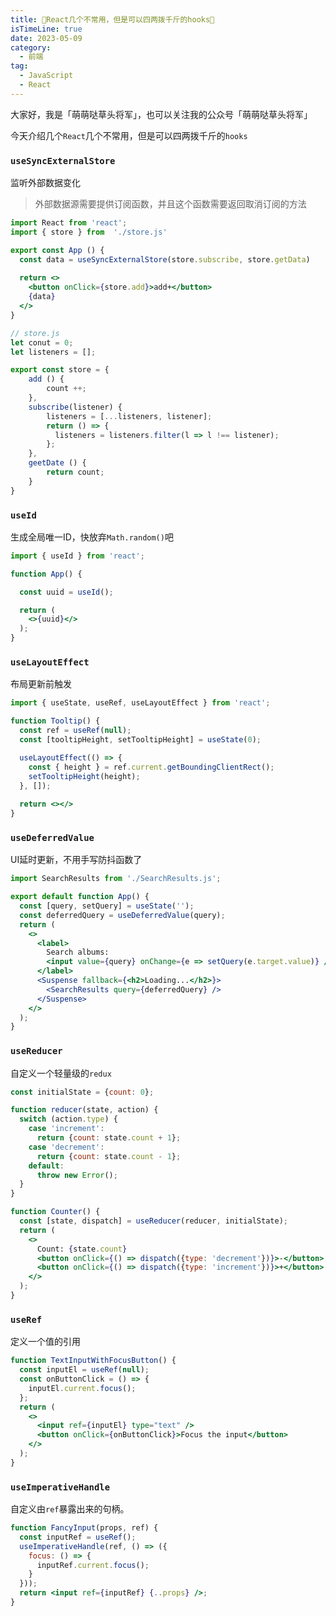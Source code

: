 ```yaml
---
title: 🎉React几个不常用，但是可以四两拨千斤的hooks🎉
isTimeLine: true
date: 2023-05-09
category:
  - 前端
tag:
  - JavaScript
  - React
---
```


大家好，我是「萌萌哒草头将军」，也可以关注我的公众号「萌萌哒草头将军」

今天介绍几个`React`几个不常用，但是可以四两拨千斤的`hooks`
### `useSyncExternalStore`
监听外部数据变化
> 外部数据源需要提供订阅函数，并且这个函数需要返回取消订阅的方法
```jsx
import React from 'react';
import { store } from  './store.js'

export const App () {
  const data = useSyncExternalStore(store.subscribe, store.getData)
  
  return <>
    <button onClick={store.add}>add+</button>
    {data}
  </>
}
```
```js
// store.js
let conut = 0;
let listeners = [];

export const store = {
    add () {
        count ++;
    },
    subscribe(listener) {
        listeners = [...listeners, listener];
        return () => {
          listeners = listeners.filter(l => l !== listener);
        };
    },
    geetDate () {
        return count;
    }
}
```
### `useId`
生成全局唯一ID，快放弃`Math.random()`吧
```jsx
import { useId } from 'react';  

function App() {  

  const uuid = useId();  

  return (  
    <>{uuid}</>  
  );  
}
```
### `useLayoutEffect`
布局更新前触发
```jsx
import { useState, useRef, useLayoutEffect } from 'react';  

function Tooltip() {
  const ref = useRef(null);  
  const [tooltipHeight, setTooltipHeight] = useState(0);  

  useLayoutEffect(() => {  
    const { height } = ref.current.getBoundingClientRect();  
    setTooltipHeight(height);  
  }, []);
  
  return <></>
}
```
### `useDeferredValue`
UI延时更新，不用手写防抖函数了
```jsx
import SearchResults from './SearchResults.js';

export default function App() {
  const [query, setQuery] = useState('');
  const deferredQuery = useDeferredValue(query);
  return (
    <>
      <label>
        Search albums:
        <input value={query} onChange={e => setQuery(e.target.value)} />
      </label>
      <Suspense fallback={<h2>Loading...</h2>}>
        <SearchResults query={deferredQuery} />
      </Suspense>
    </>
  );
}
```
### `useReducer`
自定义一个轻量级的`redux`
```jsx
const initialState = {count: 0};

function reducer(state, action) {
  switch (action.type) {
    case 'increment':
      return {count: state.count + 1};
    case 'decrement':
      return {count: state.count - 1};
    default:
      throw new Error();
  }
}

function Counter() {
  const [state, dispatch] = useReducer(reducer, initialState);
  return (
    <>
      Count: {state.count}
      <button onClick={() => dispatch({type: 'decrement'})}>-</button>
      <button onClick={() => dispatch({type: 'increment'})}>+</button>
    </>
  );
}
```
### `useRef`
定义一个值的引用
```jsx
function TextInputWithFocusButton() {
  const inputEl = useRef(null);
  const onButtonClick = () => {
    inputEl.current.focus();
  };
  return (
    <>
      <input ref={inputEl} type="text" />
      <button onClick={onButtonClick}>Focus the input</button>
    </>
  );
}
```
### `useImperativeHandle`
自定义由`ref`暴露出来的句柄。
```jsx
function FancyInput(props, ref) {
  const inputRef = useRef();
  useImperativeHandle(ref, () => ({
    focus: () => {
      inputRef.current.focus();
    }
  }));
  return <input ref={inputRef} {..props} />;
}
```
